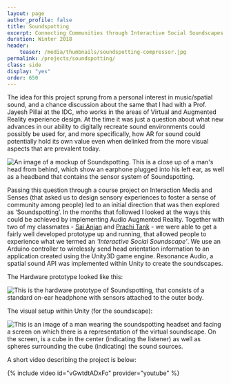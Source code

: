 ```yaml
---
layout: page
author_profile: false
title: Soundspotting
excerpt: Connecting Communities through Interactive Social Soundscapes and Audio Augmented Reality.
duration: Winter 2018
header: 
    teaser: /media/thumbnails/soundspotting-compressor.jpg
permalink: /projects/soundspotting/
class: side
display: "yes"
order: 650
---
```

The idea for this project sprung from a personal interest in music/spatial sound, and a chance discussion about the same that I had with a Prof. Jayesh Pillai at the IDC, who works in the areas of Virtual and Augmented Reality experience design. At the time it was just a question about what new advances in our ability to digitally recreate sound environments could possibly be used for, and more specifically, how AR for sound could potentially hold its own value even when delinked from the more visual aspects that are prevalent today.

![An image of a mockup of Soundspotting. This is a close up of a man's head from behind, which show an earphone plugged into his left ear, as well as a headband that contains the sensor system of Soundspotting.](\media\Soundspotting\SS1small.jpg)

Passing this question through a course project on Interaction Media and Senses (that asked us to design sensory experiences to foster a sense of community among people) led to an initial direction that was then explored as ‘Soundspotting’. In the months that followed I looked at the ways this could be achieved by implementing Audio Augmented Reality. Together with two of my classmates - [Sai Anjan](https://saianjan.com/) and [Prachi Tank](https://www.prachitank.com/) - we were able to get a fairly well developed prototype up and running, that allowed people to experience what we termed an *'Interactive Social Soundscape'*. We use an Arduino controller to wirelessly send head orientation information to an application created using the Unity3D game engine. Resonance Audio, a spatial sound API was implemented within Unity to create the soundscapes.

The Hardware prototype looked like this:

![This is the hardware prototype of Soundspotting, that consists of a standard on-ear headphone with sensors attached to the outer body.](\media\Soundspotting\SS2small.jpg)

The visual setup within Unity (for the soundscape): 

![This is an image of a man wearing the soundspotting headset and facing a screen on which there is a representation of the virtual soundscape. On the screen, is a cube in the center (indicating the listener) as well as spheres surrounding the cube (indicating) the sound sources.](\media\Soundspotting\SS3small.jpg)

A short video describing the project is below:

{% include video id="vGwtdtADxFo" provider="youtube" %}
